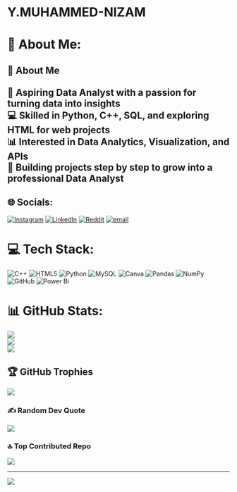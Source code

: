 # Y.MUHAMMED-NIZAM

# 💫 About Me:
## 👋 About Me  <br><br>🌟 Aspiring **Data Analyst** with a passion for turning data into insights  <br>💻 Skilled in **Python**, **C++**, **SQL**, and exploring **HTML** for web projects  <br>📊 Interested in **Data Analytics, Visualization, and APIs**  <br>🚀 Building projects step by step to grow into a professional Data Analyst  <br>


## 🌐 Socials:
[![Instagram](https://img.shields.io/badge/Instagram-%23E4405F.svg?logo=Instagram&logoColor=white)](https://instagram.com/https://www.instagram.com/the._.introvertboy?igsh=MXN1eHdrYWQ0dHhIDa==) [![LinkedIn](https://img.shields.io/badge/LinkedIn-%230077B5.svg?logo=linkedin&logoColor=white)](https://linkedin.com/in/www.linkedin.com/in/y-muhammed-nizam-219647318) [![Reddit](https://img.shields.io/badge/Reddit-%23FF4500.svg?logo=Reddit&logoColor=white)](https://reddit.com/user/https://www.reddit.com/u/NIZAM531/s/V7BBRM4FzT) [![email](https://img.shields.io/badge/Email-D14836?logo=gmail&logoColor=white)](mailto:muhammednizam.offical@gmail.com) 

# 💻 Tech Stack:
![C++](https://img.shields.io/badge/c++-%2300599C.svg?style=plastic&logo=c%2B%2B&logoColor=white) ![HTML5](https://img.shields.io/badge/html5-%23E34F26.svg?style=plastic&logo=html5&logoColor=white) ![Python](https://img.shields.io/badge/python-3670A0?style=plastic&logo=python&logoColor=ffdd54) ![MySQL](https://img.shields.io/badge/mysql-4479A1.svg?style=plastic&logo=mysql&logoColor=white) ![Canva](https://img.shields.io/badge/Canva-%2300C4CC.svg?style=plastic&logo=Canva&logoColor=white) ![Pandas](https://img.shields.io/badge/pandas-%23150458.svg?style=plastic&logo=pandas&logoColor=white) ![NumPy](https://img.shields.io/badge/numpy-%23013243.svg?style=plastic&logo=numpy&logoColor=white) ![GitHub](https://img.shields.io/badge/github-%23121011.svg?style=plastic&logo=github&logoColor=white) ![Power Bi](https://img.shields.io/badge/power_bi-F2C811?style=plastic&logo=powerbi&logoColor=black)
# 📊 GitHub Stats:
![](https://github-readme-stats.vercel.app/api?username=NIZAM531&theme=midnight-purple&hide_border=false&include_all_commits=true&count_private=true)<br/>
![](https://nirzak-streak-stats.vercel.app/?user=NIZAM531&theme=midnight-purple&hide_border=false)<br/>
![](https://github-readme-stats.vercel.app/api/top-langs/?username=NIZAM531&theme=midnight-purple&hide_border=false&include_all_commits=true&count_private=true&layout=compact)

## 🏆 GitHub Trophies
![](https://github-profile-trophy.vercel.app/?username=NIZAM531&theme=jolly&no-frame=false&no-bg=false&margin-w=4)

### ✍️ Random Dev Quote
![](https://quotes-github-readme.vercel.app/api?type=horizontal&theme=radical)

### 🔝 Top Contributed Repo
![](https://github-contributor-stats.vercel.app/api?username=NIZAM531&limit=5&theme=dark&combine_all_yearly_contributions=true)

---
[![](https://visitcount.itsvg.in/api?id=NIZAM531&icon=3&color=3)](https://visitcount.itsvg.in)

<!-- Proudly created with GPRM ( https://gprm.itsvg.in ) -->
